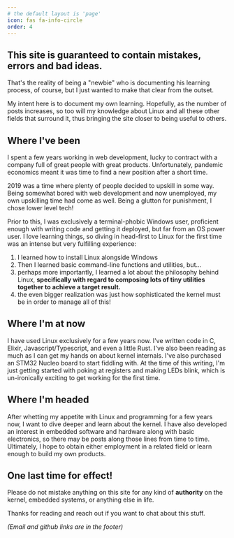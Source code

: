 ```yaml
---
# the default layout is 'page'
icon: fas fa-info-circle
order: 4
---
```


## This site is guaranteed to contain mistakes, errors and bad ideas. 

That's the reality of being a "newbie" who is documenting his learning process, of course, but I just wanted to make that clear from the outset. 

My intent here is to document my own learning. Hopefully, as the number of posts increases, so too will my knowledge about Linux and all these other fields that surround it, thus bringing the site closer to being useful to others.

## Where I've been

I spent a few years working in web development, lucky to contract with a company full of great people with great products. Unfortunately, pandemic economics meant it was time to find a new position after a short time. 

2019 was a time where plenty of people decided to upskill in some way. Being somewhat bored with web development and now unemployed, my own upskilling time had come as well. Being a glutton for punishment, I chose lower level tech! 

Prior to this, I was exclusively a terminal-phobic Windows user, proficient enough with writing code and getting it deployed, but far from an OS power user. I love learning things, so diving in head-first to Linux for the first time was an intense but very fulfilling experience:

1. I learned how to install Linux alongside Windows
2. Then I learned basic command-line functions and utilities, but...
3. perhaps more importantly, I learned a lot about the philosophy behind Linux, **specifically with regard to composing lots of tiny utilities together to achieve a target result.**
4. the even bigger realization was just how sophisticated the kernel must be in order to manage all of this!

## Where I'm at now

I have used Linux exclusively for a few years now. I've written code in C, Elixir, Javascript/Typescript, and even a little Rust. I've also been reading as much as I can get my hands on about kernel internals. I've also purchased an STM32 Nucleo board to start fiddling with. At the time of this writing, I'm just getting started with poking at registers and making LEDs blink, which is un-ironically exciting to get working for the first time.

## Where I'm headed

After whetting my appetite with Linux and programming for a few years now, I want to dive deeper and learn about the kernel. I have also developed an interest in embedded software and hardware along with basic electronics, so there may be posts along those lines from time to time. Ultimately, I hope to obtain either employment in a related field or learn enough to build my own products.

## One last time for effect!

Please do not mistake anything on this site for any kind of **authority** on the kernel, embedded systems, or anything else in life.

Thanks for reading and reach out if you want to chat about this stuff. 

*(Email and github links are in the footer)*